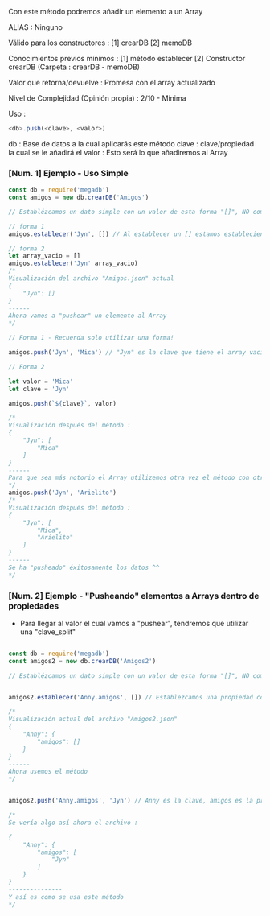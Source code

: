 Con este método podremos añadir un elemento a un Array

ALIAS :
	Ninguno

Válido para los constructores :
	[1] crearDB
	[2] memoDB

Conocimientos previos mínimos :
	[1] método establecer
	[2]	Constructor crearDB (Carpeta : crearDB - memoDB)

Valor que retorna/devuelve :
	Promesa con el array actualizado

Nivel de Complejidad (Opinión propia) :
	2/10 - Mínima


Uso :
```js
<db>.push(<clave>, <valor>)
```

db : Base de datos a la cual aplicarás este método
clave : clave/propiedad la cual se le añadirá el <valor>
valor : Esto será lo que añadiremos al Array


### [Num. 1] Ejemplo - Uso Simple
```js
const db = require('megadb')
const amigos = new db.crearDB('Amigos')

// Establézcamos un dato simple con un valor de esta forma "[]", NO como un string (Con esto me refiero a que no este dentro de ningún tipo de comillas)

// forma 1
amigos.establecer('Jyn', []) // Al establecer un [] estamos estableciendo un valor válido para el método "push", ya que esto es un Array vacío

// forma 2
let array_vacio = []
amigos.establecer('Jyn' array_vacio)
/*
Visualización del archivo "Amigos.json" actual
{
	"Jyn": []
}
------
Ahora vamos a "pushear" un elemento al Array
*/

// Forma 1 - Recuerda solo utilizar una forma!

amigos.push('Jyn', 'Mica') // "Jyn" es la clave que tiene el array vacío, "Mica" es el valor el cual será el nuevo elemento del Array "Jyn"

// Forma 2

let valor = 'Mica'
let clave = 'Jyn'

amigos.push(`${clave}`, valor)

/*
Visualización después del método :
{
	"Jyn": [
		"Mica"
	]
}
------
Para que sea más notorio el Array utilizemos otra vez el método con otro valor
*/
amigos.push('Jyn', 'Arielito')
/*
Visualización después del método :
{
	"Jyn": [
		"Mica", 
		"Arielito"
	]
}
------
Se ha "pusheado" éxitosamente los datos ^^
*/
```

### [Num. 2] Ejemplo - "Pusheando" elementos a Arrays dentro de propiedades

- Para llegar al valor el cual vamos a "pushear", tendremos que utilizar una "clave_split"

```js

const db = require('megadb')
const amigos2 = new db.crearDB('Amigos2')

// Establézcamos un dato simple con un valor de esta forma "[]", NO como un string (Con esto me refiero a que no este dentro de ningún tipo de comillas)


amigos2.establecer('Anny.amigos', []) // Establezcamos una propiedad con un array vacío

/*
Visualización actual del archivo "Amigos2.json"
{
	"Anny": {
		"amigos": []
	}
}
------
Ahora usemos el método
*/


amigos2.push('Anny.amigos', 'Jyn') // Anny es la clave, amigos es la propiedad que contiene el Array, "Jyn" será el valor el cual "pusheará" al array

/*
Se vería algo así ahora el archivo :

{
	"Anny": {
		"amigos": [
			"Jyn"
		]
	}
}
---------------
Y así es como se usa este método
*/

```